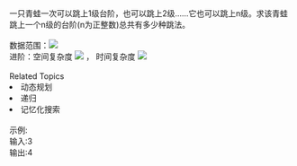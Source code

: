 <div>  一只青蛙一次可以跳上1级台阶，也可以跳上2级……它也可以跳上n级。求该青蛙跳上一个n级的台阶(n为正整数)总共有多少种跳法。 </div> <div>  <br> </div> <div>  数据范围：<img src="https://www.nowcoder.com/equation?tex=1%20%5Cle%20n%20%5Cle%2020"><br> 进阶：空间复杂度 <img src="https://www.nowcoder.com/equation?tex=O(1)%20"> ， 时间复杂度 <img src="https://www.nowcoder.com/equation?tex=O(1)"><br> </div><div><br></div><div><div>Related Topics</div><div><li>动态规划</li><li>递归</li><li>记忆化搜索</li></div></div><br>示例:<br>输入:3<br>输出:4<br>